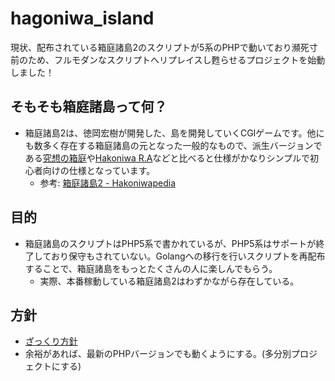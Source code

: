 # hagoniwa_island
現状、配布されている箱庭諸島2のスクリプトが5系のPHPで動いており瀕死寸前のため、フルモダンなスクリプトへリプレイスし甦らせるプロジェクトを始動しました！

## そもそも箱庭諸島って何？
- 箱庭諸島2は、徳岡宏樹が開発した、島を開発していくCGIゲームです。他にも数多く存在する箱庭諸島の元となった一般的なもので、派生バージョンである[究想の箱庭](https://hakopedia.uhyohyo.net/wiki/%E7%A9%B6%E6%83%B3%E3%81%AE%E7%AE%B1%E5%BA%AD)や[Hakoniwa R.A](https://hakopedia.uhyohyo.net/wiki/Hakoniwa_R.A.)などと比べると仕様がかなりシンプルで初心者向けの仕様となっています。
  - 参考: [箱庭諸島2 - Hakoniwapedia](https://hakopedia.uhyohyo.net/wiki/%E7%AE%B1%E5%BA%AD%E8%AB%B8%E5%B3%B62#:~:text=%E7%AE%B1%E5%BA%AD%E8%AB%B8%E5%B3%B62%E3%81%AF%E3%80%81%E5%BE%B3%E5%B2%A1,%E3%81%A7%E3%80%81%E5%88%9D%E5%BF%83%E8%80%85%E5%90%91%E3%81%91%E3%81%A7%E3%81%82%E3%82%8B%E3%80%82)

## 目的
- 箱庭諸島のスクリプトはPHP5系で書かれているが、PHP5系はサポートが終了しており保守もされていない。Golangへの移行を行いスクリプトを再配布することで、箱庭諸島をもっとたくさんの人に楽しんでもらう。
    - 実際、本番稼動している箱庭諸島2はわずかながら存在している。

## 方針
- [ざっくり方針](https://github.com/Kiyo510/hagoniwa_island/pull/18)
- 余裕があれば、最新のPHPバージョンでも動くようにする。(多分別プロジェクトにする)

